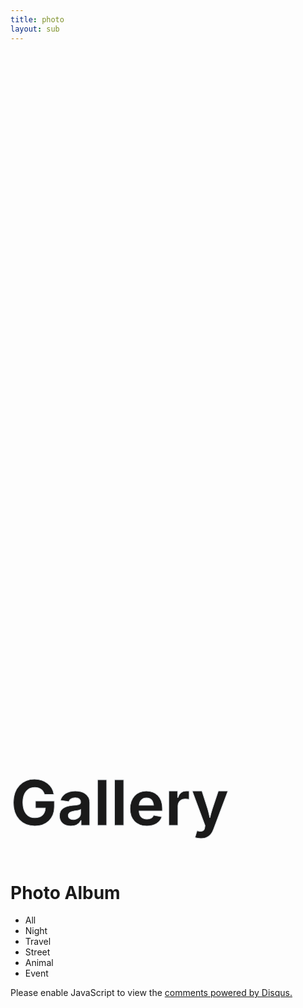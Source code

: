```yaml
---
title: photo
layout: sub
---
```


<!-- Header Start -->
<div class="container-fluid bg-primary d-flex align-items-center mb-5 py-5" id="home" style="min-height: 25vh;"></div>
<!-- Header End -->

<!-- Portfolio Start -->
<div class="container-fluid pt-5 pb-3" id="portfolio">
    <div class="container">
        <div class="position-relative d-flex align-items-center justify-content-center">
            <h1 class="display-1 text-uppercase text-white" style="-webkit-text-stroke: 1px #dee2e6;font-size: 100px;">Gallery</h1>
            <h1 class="position-absolute text-uppercase text-primary">Photo Album</h1>
        </div>
        <div class="row">
            <div class="col-12 text-center mb-2">
                <ul class="list-inline mb-4" id="portfolio-flters">
                    <li class="btn btn-sm btn-outline-primary m-1 active"  data-filter="*">All</li>
                    <li class="btn btn-sm btn-outline-primary m-1" data-filter=".first">Night</li>
                    <li class="btn btn-sm btn-outline-primary m-1" data-filter=".second">Travel</li>
                    <li class="btn btn-sm btn-outline-primary m-1" data-filter=".third">Street</li>
                    <li class="btn btn-sm btn-outline-primary m-1" data-filter=".fourth">Animal</li>
                    <li class="btn btn-sm btn-outline-primary m-1" data-filter=".fifth">Event</li>
                </ul>
            </div>
        </div>
        <div class="row portfolio-container">
            <div class="col-lg-4 col-md-6 mb-4 portfolio-item first">
                <div class="position-relative overflow-hidden mb-2">
                    <img class="img-fluid rounded w-100" src="img/album/shadow-min.JPG" alt="">
                    <div class="portfolio-btn bg-primary d-flex align-items-center justify-content-center">
                        <a href="img/album/shadow-min.JPG" data-lightbox="portfolio">
                            <i class="fa fa-plus text-white" style="font-size: 60px;"></i>
                        </a>
                    </div>
                </div>
            </div>
            <div class="col-lg-4 col-md-6 mb-4 portfolio-item first">
                <div class="position-relative overflow-hidden mb-2">
                    <img class="img-fluid rounded w-100" src="img/album/comparision-min.jpg" alt="">
                    <div class="portfolio-btn bg-primary d-flex align-items-center justify-content-center">
                        <a href="img/album/comparision-min.jpg" data-lightbox="portfolio">
                            <i class="fa fa-plus text-white" style="font-size: 60px;"></i>
                        </a>
                    </div>
                </div>
            </div>
            <div class="col-lg-4 col-md-6 mb-4 portfolio-item second">
                <div class="position-relative overflow-hidden mb-2">
                    <img class="img-fluid rounded w-100" src="img/album/taxi-min.JPG" alt="">
                    <div class="portfolio-btn bg-primary d-flex align-items-center justify-content-center">
                        <a href="img/album/taxi-min.JPG" data-lightbox="portfolio">
                            <i class="fa fa-plus text-white" style="font-size: 60px;"></i>
                        </a>
                    </div>
                </div>
            </div>
            <div class="col-lg-4 col-md-6 mb-4 portfolio-item third">
                <div class="position-relative overflow-hidden mb-2">
                    <img class="img-fluid rounded w-100" src="img/album/mirror-min.JPG" alt="">
                    <div class="portfolio-btn bg-primary d-flex align-items-center justify-content-center">
                        <a href="img/album/mirror-min.JPG" data-lightbox="portfolio">
                            <i class="fa fa-plus text-white" style="font-size: 60px;"></i>
                        </a>
                    </div>
                </div>
            </div>
            <div class="col-lg-4 col-md-6 mb-4 portfolio-item third">
                <div class="position-relative overflow-hidden mb-2">
                    <img class="img-fluid rounded w-100" src="img/album/bike-min.JPG" alt="">
                    <div class="portfolio-btn bg-primary d-flex align-items-center justify-content-center">
                        <a href="img/album/bike-min.JPG" data-lightbox="portfolio">
                            <i class="fa fa-plus text-white" style="font-size: 60px;"></i>
                        </a>
                    </div>
                </div>
            </div>
            <div class="col-lg-4 col-md-6 mb-4 portfolio-item third">
                <div class="position-relative overflow-hidden mb-2">
                    <img class="img-fluid rounded w-100" src="img/album/three-min.JPG" alt="">
                    <div class="portfolio-btn bg-primary d-flex align-items-center justify-content-center">
                        <a href="img/album/three-min.JPG" data-lightbox="portfolio">
                            <i class="fa fa-plus text-white" style="font-size: 60px;"></i>
                        </a>
                    </div>
                </div>
            </div>
            <div class="col-lg-4 col-md-6 mb-4 portfolio-item second">
                <div class="position-relative overflow-hidden mb-2">
                    <img class="img-fluid rounded w-100" src="img/album/train-min.JPG" alt="">
                    <div class="portfolio-btn bg-primary d-flex align-items-center justify-content-center">
                        <a href="img/album/train-min.JPG" data-lightbox="portfolio">
                            <i class="fa fa-plus text-white" style="font-size: 60px;"></i>
                        </a>
                    </div>
                </div>
            </div>
            <div class="col-lg-4 col-md-6 mb-4 portfolio-item second">
                <div class="position-relative overflow-hidden mb-2">
                    <img class="img-fluid rounded w-100" src="img/album/starring-min.JPG" alt="">
                    <div class="portfolio-btn bg-primary d-flex align-items-center justify-content-center">
                        <a href="img/album/starring-min.JPG" data-lightbox="portfolio">
                            <i class="fa fa-plus text-white" style="font-size: 60px;"></i>
                        </a>
                    </div>
                </div>
            </div>
            <div class="col-lg-4 col-md-6 mb-4 portfolio-item fifth">
                <div class="position-relative overflow-hidden mb-2">
                    <img class="img-fluid rounded w-100" src="img/album/handsome-min.JPG" alt="">
                    <div class="portfolio-btn bg-primary d-flex align-items-center justify-content-center">
                        <a href="img/album/handsome-min.JPG" data-lightbox="portfolio">
                            <i class="fa fa-plus text-white" style="font-size: 60px;"></i>
                        </a>
                    </div>
                </div>
            </div>
            <div class="col-lg-4 col-md-6 mb-4 portfolio-item third">
                <div class="position-relative overflow-hidden mb-2">
                    <img class="img-fluid rounded w-100" src="img/album/summervibe-min.JPG" alt="">
                    <div class="portfolio-btn bg-primary d-flex align-items-center justify-content-center">
                        <a href="img/album/summervibe-min.JPG" data-lightbox="portfolio">
                            <i class="fa fa-plus text-white" style="font-size: 60px;"></i>
                        </a>
                    </div>
                </div>
            </div>
            <div class="col-lg-4 col-md-6 mb-4 portfolio-item fifth">
                <div class="position-relative overflow-hidden mb-2">
                    <img class="img-fluid rounded w-100" src="img/album/god-min.JPG" alt="">
                    <div class="portfolio-btn bg-primary d-flex align-items-center justify-content-center">
                        <a href="img/album/god-min.JPG" data-lightbox="portfolio">
                            <i class="fa fa-plus text-white" style="font-size: 60px;"></i>
                        </a>
                    </div>
                </div>
            </div>
            <div class="col-lg-4 col-md-6 mb-4 portfolio-item fifth">
                <div class="position-relative overflow-hidden mb-2">
                    <img class="img-fluid rounded w-100" src="img/album/descending-min.JPG" alt="">
                    <div class="portfolio-btn bg-primary d-flex align-items-center justify-content-center">
                        <a href="img/album/descending-min.JPG" data-lightbox="portfolio">
                            <i class="fa fa-plus text-white" style="font-size: 60px;"></i>
                        </a>
                    </div>
                </div>
            </div>
            <div class="col-lg-4 col-md-6 mb-4 portfolio-item fourth">
                <div class="position-relative overflow-hidden mb-2">
                    <img class="img-fluid rounded w-100" src="img/album/hog-min.JPG" alt="">
                    <div class="portfolio-btn bg-primary d-flex align-items-center justify-content-center">
                        <a href="img/album/hog-min.JPG" data-lightbox="portfolio">
                            <i class="fa fa-plus text-white" style="font-size: 60px;"></i>
                        </a>
                    </div>
                </div>
            </div>
            <div class="col-lg-4 col-md-6 mb-4 portfolio-item first">
                <div class="position-relative overflow-hidden mb-2">
                    <img class="img-fluid rounded w-100" src="img/album/dual-min.JPG" alt="">
                    <div class="portfolio-btn bg-primary d-flex align-items-center justify-content-center">
                        <a href="img/album/dual-min.JPG" data-lightbox="portfolio">
                            <i class="fa fa-plus text-white" style="font-size: 60px;"></i>
                        </a>
                    </div>
                </div>
            </div>
            <div class="col-lg-4 col-md-6 mb-4 portfolio-item third">
                <div class="position-relative overflow-hidden mb-2">
                    <img class="img-fluid rounded w-100" src="img/album/fatherlove-min.JPG" alt="">
                    <div class="portfolio-btn bg-primary d-flex align-items-center justify-content-center">
                        <a href="img/album/fatherlove-min.JPG" data-lightbox="portfolio">
                            <i class="fa fa-plus text-white" style="font-size: 60px;"></i>
                        </a>
                    </div>
                </div>
            </div>
            <div class="col-lg-4 col-md-6 mb-4 portfolio-item fifth">
                <div class="position-relative overflow-hidden mb-2">
                    <img class="img-fluid rounded w-100" src="img/album/selling-min.JPG" alt="">
                    <div class="portfolio-btn bg-primary d-flex align-items-center justify-content-center">
                        <a href="img/album/selling-min.JPG" data-lightbox="portfolio">
                            <i class="fa fa-plus text-white" style="font-size: 60px;"></i>
                        </a>
                    </div>
                </div>
            </div>
            <div class="col-lg-4 col-md-6 mb-4 portfolio-item fourth">
                <div class="position-relative overflow-hidden mb-2">
                    <img class="img-fluid rounded w-100" src="img/album/sparow-min.jpg" alt="">
                    <div class="portfolio-btn bg-primary d-flex align-items-center justify-content-center">
                        <a href="img/album/sparow-min.jpg" data-lightbox="portfolio">
                            <i class="fa fa-plus text-white" style="font-size: 60px;"></i>
                        </a>
                    </div>
                </div>
            </div>
            <div class="col-lg-4 col-md-6 mb-4 portfolio-item fifth">
                <div class="position-relative overflow-hidden mb-2">
                    <img class="img-fluid rounded w-100" src="img/album/handsup-min.JPG" alt="">
                    <div class="portfolio-btn bg-primary d-flex align-items-center justify-content-center">
                        <a href="img/album/handsup-min.JPG" data-lightbox="portfolio">
                            <i class="fa fa-plus text-white" style="font-size: 60px;"></i>
                        </a>
                    </div>
                </div>
            </div>
            <div class="col-lg-4 col-md-6 mb-4 portfolio-item first">
                <div class="position-relative overflow-hidden mb-2">
                    <img class="img-fluid rounded w-100" src="img/album/kiss1-min.JPG" alt="">
                    <div class="portfolio-btn bg-primary d-flex align-items-center justify-content-center">
                        <a href="img/album/kiss1-min.JPG" data-lightbox="portfolio">
                            <i class="fa fa-plus text-white" style="font-size: 60px;"></i>
                        </a>
                    </div>
                </div>
            </div>
            <div class="col-lg-4 col-md-6 mb-4 portfolio-item first">
                <div class="position-relative overflow-hidden mb-2">
                    <img class="img-fluid rounded w-100" src="img/album/kiss2-min.JPG" alt="">
                    <div class="portfolio-btn bg-primary d-flex align-items-center justify-content-center">
                        <a href="img/album/kiss2-min.JPG" data-lightbox="portfolio">
                            <i class="fa fa-plus text-white" style="font-size: 60px;"></i>
                        </a>
                    </div>
                </div>
            </div>
            <div class="col-lg-4 col-md-6 mb-4 portfolio-item fifth">
                <div class="position-relative overflow-hidden mb-2">
                    <img class="img-fluid rounded w-100" src="img/album/lightwave-min.JPG" alt="">
                    <div class="portfolio-btn bg-primary d-flex align-items-center justify-content-center">
                        <a href="img/album/lightwave-min.JPG" data-lightbox="portfolio">
                            <i class="fa fa-plus text-white" style="font-size: 60px;"></i>
                        </a>
                    </div>
                </div>
            </div>
            <div class="col-lg-4 col-md-6 mb-4 portfolio-item fifth">
                <div class="position-relative overflow-hidden mb-2">
                    <img class="img-fluid rounded w-100" src="img/album/maid-min.JPG" alt="">
                    <div class="portfolio-btn bg-primary d-flex align-items-center justify-content-center">
                        <a href="img/album/maid-min.JPG" data-lightbox="portfolio">
                            <i class="fa fa-plus text-white" style="font-size: 60px;"></i>
                        </a>
                    </div>
                </div>
            </div>
            <div class="col-lg-4 col-md-6 mb-4 portfolio-item fifth">
                <div class="position-relative overflow-hidden mb-2">
                    <img class="img-fluid rounded w-100" src="img/album/piano-min.JPG" alt="">
                    <div class="portfolio-btn bg-primary d-flex align-items-center justify-content-center">
                        <a href="img/album/piano-min.JPG" data-lightbox="portfolio">
                            <i class="fa fa-plus text-white" style="font-size: 60px;"></i>
                        </a>
                    </div>
                </div>
            </div>
            <div class="col-lg-4 col-md-6 mb-4 portfolio-item second">
                <div class="position-relative overflow-hidden mb-2">
                    <img class="img-fluid rounded w-100" src="img/album/shine-min.JPG" alt="">
                    <div class="portfolio-btn bg-primary d-flex align-items-center justify-content-center">
                        <a href="img/album/shine-min.JPG" data-lightbox="portfolio">
                            <i class="fa fa-plus text-white" style="font-size: 60px;"></i>
                        </a>
                    </div>
                </div>
            </div>
            <div class="col-lg-4 col-md-6 mb-4 portfolio-item second">
                <div class="position-relative overflow-hidden mb-2">
                    <img class="img-fluid rounded w-100" src="img/album/window-min.JPG" alt="">
                    <div class="portfolio-btn bg-primary d-flex align-items-center justify-content-center">
                        <a href="img/album/window-min.JPG" data-lightbox="portfolio">
                            <i class="fa fa-plus text-white" style="font-size: 60px;"></i>
                        </a>
                    </div>
                </div>
            </div>
            <div class="col-lg-4 col-md-6 mb-4 portfolio-item third">
                <div class="position-relative overflow-hidden mb-2">
                    <img class="img-fluid rounded w-100" src="img/album/walking-min.JPG" alt="">
                    <div class="portfolio-btn bg-primary d-flex align-items-center justify-content-center">
                        <a href="img/album/walking-min.JPG" data-lightbox="portfolio">
                            <i class="fa fa-plus text-white" style="font-size: 60px;"></i>
                        </a>
                    </div>
                </div>
            </div>
            <div class="col-lg-4 col-md-6 mb-4 portfolio-item third">
                <div class="position-relative overflow-hidden mb-2">
                    <img class="img-fluid rounded w-100" src="img/album/sunset-min.JPG" alt="">
                    <div class="portfolio-btn bg-primary d-flex align-items-center justify-content-center">
                        <a href="img/album/sunset-min.JPG" data-lightbox="portfolio">
                            <i class="fa fa-plus text-white" style="font-size: 60px;"></i>
                        </a>
                    </div>
                </div>
            </div>
            <div class="col-lg-4 col-md-6 mb-4 portfolio-item second">
                <div class="position-relative overflow-hidden mb-2">
                    <img class="img-fluid rounded w-100" src="img/album/cannon-min.JPG" alt="">
                    <div class="portfolio-btn bg-primary d-flex align-items-center justify-content-center">
                        <a href="img/album/cannon-min.JPG" data-lightbox="portfolio">
                            <i class="fa fa-plus text-white" style="font-size: 60px;"></i>
                        </a>
                    </div>
                </div>
            </div>
            <div class="col-lg-4 col-md-6 mb-4 portfolio-item fourth">
                <div class="position-relative overflow-hidden mb-2">
                    <img class="img-fluid rounded w-100" src="img/album/crane-min.JPG" alt="">
                    <div class="portfolio-btn bg-primary d-flex align-items-center justify-content-center">
                        <a href="img/album/crane-min.JPG" data-lightbox="portfolio">
                            <i class="fa fa-plus text-white" style="font-size: 60px;"></i>
                        </a>
                    </div>
                </div>
            </div>
            <div class="col-lg-4 col-md-6 mb-4 portfolio-item first">
                <div class="position-relative overflow-hidden mb-2">
                    <img class="img-fluid rounded w-100" src="img/album/capture-min.JPG" alt="">
                    <div class="portfolio-btn bg-primary d-flex align-items-center justify-content-center">
                        <a href="img/album/capture-min.JPG" data-lightbox="portfolio">
                            <i class="fa fa-plus text-white" style="font-size: 60px;"></i>
                        </a>
                    </div>
                </div>
            </div>
            <div class="col-lg-4 col-md-6 mb-4 portfolio-item fifth">
                <div class="position-relative overflow-hidden mb-2">
                    <img class="img-fluid rounded w-100" src="img/album/wheel-min.JPG" alt="">
                    <div class="portfolio-btn bg-primary d-flex align-items-center justify-content-center">
                        <a href="img/album/wheel-min.JPG" data-lightbox="portfolio">
                            <i class="fa fa-plus text-white" style="font-size: 60px;"></i>
                        </a>
                    </div>
                </div>
            </div>
            <div class="col-lg-4 col-md-6 mb-4 portfolio-item second">
                <div class="position-relative overflow-hidden mb-2">
                    <img class="img-fluid rounded w-100" src="img/album/luggage-min.JPG" alt="">
                    <div class="portfolio-btn bg-primary d-flex align-items-center justify-content-center">
                        <a href="img/album/luggage-min.JPG" data-lightbox="portfolio">
                            <i class="fa fa-plus text-white" style="font-size: 60px;"></i>
                        </a>
                    </div>
                </div>
            </div>
            <div class="col-lg-4 col-md-6 mb-4 portfolio-item second">
                <div class="position-relative overflow-hidden mb-2">
                    <img class="img-fluid rounded w-100" src="img/album/fishing-min.PNG" alt="">
                    <div class="portfolio-btn bg-primary d-flex align-items-center justify-content-center">
                        <a href="img/album/fishing-min.PNG" data-lightbox="portfolio">
                            <i class="fa fa-plus text-white" style="font-size: 60px;"></i>
                        </a>
                    </div>
                </div>
            </div>
            <div class="col-lg-4 col-md-6 mb-4 portfolio-item fifth">
                <div class="position-relative overflow-hidden mb-2">
                    <img class="img-fluid rounded w-100" src="img/album/bluegirl-min.JPG" alt="">
                    <div class="portfolio-btn bg-primary d-flex align-items-center justify-content-center">
                        <a href="img/album/bluegirl-min.JPG" data-lightbox="portfolio">
                            <i class="fa fa-plus text-white" style="font-size: 60px;"></i>
                        </a>
                    </div>
                </div>
            </div>
            <div class="col-lg-4 col-md-6 mb-4 portfolio-item fifth">
                <div class="position-relative overflow-hidden mb-2">
                    <img class="img-fluid rounded w-100" src="img/album/toy-min.JPG" alt="">
                    <div class="portfolio-btn bg-primary d-flex align-items-center justify-content-center">
                        <a href="img/album/toy-min.JPG" data-lightbox="portfolio">
                            <i class="fa fa-plus text-white" style="font-size: 60px;"></i>
                        </a>
                    </div>
                </div>
            </div>
            <div class="col-lg-4 col-md-6 mb-4 portfolio-item fifth">
                <div class="position-relative overflow-hidden mb-2">
                    <img class="img-fluid rounded w-100" src="img/album/watching-min.JPG" alt="">
                    <div class="portfolio-btn bg-primary d-flex align-items-center justify-content-center">
                        <a href="img/album/watching-min.JPG" data-lightbox="portfolio">
                            <i class="fa fa-plus text-white" style="font-size: 60px;"></i>
                        </a>
                    </div>
                </div>
            </div>
            <div class="col-lg-4 col-md-6 mb-4 portfolio-item second">
                <div class="position-relative overflow-hidden mb-2">
                    <img class="img-fluid rounded w-100" src="img/album/shadowcloud-min.JPG" alt="">
                    <div class="portfolio-btn bg-primary d-flex align-items-center justify-content-center">
                        <a href="img/album/shadowcloud-min.JPG" data-lightbox="portfolio">
                            <i class="fa fa-plus text-white" style="font-size: 60px;"></i>
                        </a>
                    </div>
                </div>
            </div>
            <div class="col-lg-4 col-md-6 mb-4 portfolio-item fourth">
                <div class="position-relative overflow-hidden mb-2">
                    <img class="img-fluid rounded w-100" src="img/album/seagull-min.JPG" alt="">
                    <div class="portfolio-btn bg-primary d-flex align-items-center justify-content-center">
                        <a href="img/album/seagull-min.JPG" data-lightbox="portfolio">
                            <i class="fa fa-plus text-white" style="font-size: 60px;"></i>
                        </a>
                    </div>
                </div>
            </div>
            <div class="col-lg-4 col-md-6 mb-4 portfolio-item fifth">
                <div class="position-relative overflow-hidden mb-2">
                    <img class="img-fluid rounded w-100" src="img/album/blackrest-min.JPG" alt="">
                    <div class="portfolio-btn bg-primary d-flex align-items-center justify-content-center">
                        <a href="img/album/blackrest-min.JPG" data-lightbox="portfolio">
                            <i class="fa fa-plus text-white" style="font-size: 60px;"></i>
                        </a>
                    </div>
                </div>
            </div>
            <div class="col-lg-4 col-md-6 mb-4 portfolio-item fifth">
                <div class="position-relative overflow-hidden mb-2">
                    <img class="img-fluid rounded w-100" src="img/album/tatoogirl-min.JPG" alt="">
                    <div class="portfolio-btn bg-primary d-flex align-items-center justify-content-center">
                        <a href="img/album/tatoogirl-min.JPG" data-lightbox="portfolio">
                            <i class="fa fa-plus text-white" style="font-size: 60px;"></i>
                        </a>
                    </div>
                </div>
            </div>
            <div class="col-lg-4 col-md-6 mb-4 portfolio-item fifth">
                <div class="position-relative overflow-hidden mb-2">
                    <img class="img-fluid rounded w-100" src="img/album/jojo-min.JPG" alt="">
                    <div class="portfolio-btn bg-primary d-flex align-items-center justify-content-center">
                        <a href="img/album/jojo-min.JPG" data-lightbox="portfolio">
                            <i class="fa fa-plus text-white" style="font-size: 60px;"></i>
                        </a>
                    </div>
                </div>
            </div>
            <div class="col-lg-4 col-md-6 mb-4 portfolio-item fifth">
                <div class="position-relative overflow-hidden mb-2">
                    <img class="img-fluid rounded w-100" src="img/album/kiss-min.JPG" alt="">
                    <div class="portfolio-btn bg-primary d-flex align-items-center justify-content-center">
                        <a href="img/album/kiss-min.JPG" data-lightbox="portfolio">
                            <i class="fa fa-plus text-white" style="font-size: 60px;"></i>
                        </a>
                    </div>
                </div>
            </div>
            <!-- 11/11/2023 -->
            <div class="col-lg-4 col-md-6 mb-4 portfolio-item fifth">
                <div class="position-relative overflow-hidden mb-2">
                    <img class="img-fluid rounded w-100" src="img/album/makeup-min.JPG" alt="">
                    <div class="portfolio-btn bg-primary d-flex align-items-center justify-content-center">
                        <a href="img/album/makeup-min.JPG" data-lightbox="portfolio">
                            <i class="fa fa-plus text-white" style="font-size: 60px;"></i>
                        </a>
                    </div>
                </div>
            </div>
            <div class="col-lg-4 col-md-6 mb-4 portfolio-item second">
                <div class="position-relative overflow-hidden mb-2">
                    <img class="img-fluid rounded w-100" src="img/album/beachkissing-min.JPG" alt="">
                    <div class="portfolio-btn bg-primary d-flex align-items-center justify-content-center">
                        <a href="img/album/beachkissing-min.JPG" data-lightbox="portfolio">
                            <i class="fa fa-plus text-white" style="font-size: 60px;"></i>
                        </a>
                    </div>
                </div>
            </div>
            <div class="col-lg-4 col-md-6 mb-4 portfolio-item second">
                <div class="position-relative overflow-hidden mb-2">
                    <img class="img-fluid rounded w-100" src="img/album/beachlight-min.JPG" alt="">
                    <div class="portfolio-btn bg-primary d-flex align-items-center justify-content-center">
                        <a href="img/album/beachlight-min.JPG" data-lightbox="portfolio">
                            <i class="fa fa-plus text-white" style="font-size: 60px;"></i>
                        </a>
                    </div>
                </div>
            </div>
            <div class="col-lg-4 col-md-6 mb-4 portfolio-item second">
                <div class="position-relative overflow-hidden mb-2">
                    <img class="img-fluid rounded w-100" src="img/album/lonelywalking-min.JPG" alt="">
                    <div class="portfolio-btn bg-primary d-flex align-items-center justify-content-center">
                        <a href="img/album/lonelywalking-min.JPG" data-lightbox="portfolio">
                            <i class="fa fa-plus text-white" style="font-size: 60px;"></i>
                        </a>
                    </div>
                </div>
            </div>
            <div class="col-lg-4 col-md-6 mb-4 portfolio-item second">
                <div class="position-relative overflow-hidden mb-2">
                    <img class="img-fluid rounded w-100" src="img/album/lonelycrane-min.JPG" alt="">
                    <div class="portfolio-btn bg-primary d-flex align-items-center justify-content-center">
                        <a href="img/album/lonelycrane-min.JPG" data-lightbox="portfolio">
                            <i class="fa fa-plus text-white" style="font-size: 60px;"></i>
                        </a>
                    </div>
                </div>
            </div>
            <div class="col-lg-4 col-md-6 mb-4 portfolio-item second">
                <div class="position-relative overflow-hidden mb-2">
                    <img class="img-fluid rounded w-100" src="img/album/captain-min.JPG" alt="">
                    <div class="portfolio-btn bg-primary d-flex align-items-center justify-content-center">
                        <a href="img/album/captain-min.JPG" data-lightbox="portfolio">
                            <i class="fa fa-plus text-white" style="font-size: 60px;"></i>
                        </a>
                    </div>
                </div>
            </div>
            <div class="col-lg-4 col-md-6 mb-4 portfolio-item second">
                <div class="position-relative overflow-hidden mb-2">
                    <img class="img-fluid rounded w-100" src="img/album/distantcity-min.JPG" alt="">
                    <div class="portfolio-btn bg-primary d-flex align-items-center justify-content-center">
                        <a href="img/album/distantcity-min.JPG" data-lightbox="portfolio">
                            <i class="fa fa-plus text-white" style="font-size: 60px;"></i>
                        </a>
                    </div>
                </div>
            </div>
            <div class="col-lg-4 col-md-6 mb-4 portfolio-item fifth">
                <div class="position-relative overflow-hidden mb-2">
                    <img class="img-fluid rounded w-100" src="img/album/viewing-min.JPG" alt="">
                    <div class="portfolio-btn bg-primary d-flex align-items-center justify-content-center">
                        <a href="img/album/viewing-min.JPG" data-lightbox="portfolio">
                            <i class="fa fa-plus text-white" style="font-size: 60px;"></i>
                        </a>
                    </div>
                </div>
            </div>
            <div class="col-lg-4 col-md-6 mb-4 portfolio-item first">
                <div class="position-relative overflow-hidden mb-2">
                    <img class="img-fluid rounded w-100" src="img/album/darklight-min.JPG" alt="">
                    <div class="portfolio-btn bg-primary d-flex align-items-center justify-content-center">
                        <a href="img/album/darklight-min.JPG" data-lightbox="portfolio">
                            <i class="fa fa-plus text-white" style="font-size: 60px;"></i>
                        </a>
                    </div>
                </div>
            </div>
            <div class="col-lg-4 col-md-6 mb-4 portfolio-item fifth">
                <div class="position-relative overflow-hidden mb-2">
                    <img class="img-fluid rounded w-100" src="img/album/doubleshadow-min.JPG" alt="">
                    <div class="portfolio-btn bg-primary d-flex align-items-center justify-content-center">
                        <a href="img/album/doubleshadow-min.JPG" data-lightbox="portfolio">
                            <i class="fa fa-plus text-white" style="font-size: 60px;"></i>
                        </a>
                    </div>
                </div>
            </div>
            <div class="col-lg-4 col-md-6 mb-4 portfolio-item third">
                <div class="position-relative overflow-hidden mb-2">
                    <img class="img-fluid rounded w-100" src="img/album/icawindow-min.JPG" alt="">
                    <div class="portfolio-btn bg-primary d-flex align-items-center justify-content-center">
                        <a href="img/album/icawindow-min.JPG" data-lightbox="portfolio">
                            <i class="fa fa-plus text-white" style="font-size: 60px;"></i>
                        </a>
                    </div>
                </div>
            </div>
            <div class="col-lg-4 col-md-6 mb-4 portfolio-item third">
                <div class="position-relative overflow-hidden mb-2">
                    <img class="img-fluid rounded w-100" src="img/album/icalight-min.JPG" alt="">
                    <div class="portfolio-btn bg-primary d-flex align-items-center justify-content-center">
                        <a href="img/album/icalight-min.JPG" data-lightbox="portfolio">
                            <i class="fa fa-plus text-white" style="font-size: 60px;"></i>
                        </a>
                    </div>
                </div>
            </div>
            <!-- More Photos -->
        </div>
    </div>
</div>

<!-- Portfolio End -->

<!-- Portfolio Start -->
<!-- <div class="container-fluid pt-5 pb-3" id="portfolio">
    <div class="container">
        <div class="position-relative d-flex align-items-center justify-content-center">
            <h1 class="display-1 text-uppercase text-white" style="-webkit-text-stroke: 1px #dee2e6;">Gallery</h1>
            <h1 class="position-absolute text-uppercase text-primary">Drawing Album</h1>
        </div>
        <div class="row">
            <div class="col-12 text-center mb-2">
                <ul class="list-inline mb-4" id="portfolio-flters">
                    <li class="btn btn-sm btn-outline-primary m-1 active"  data-filter="*">All</li>
                    <li class="btn btn-sm btn-outline-primary m-1" data-filter=".first">Design</li>
                    <li class="btn btn-sm btn-outline-primary m-1" data-filter=".second">Development</li>
                    <li class="btn btn-sm btn-outline-primary m-1" data-filter=".third">Marketing</li>
                </ul>
            </div>
        </div>
        <div class="row portfolio-container">
            <div class="col-lg-4 col-md-6 mb-4 portfolio-item first">
                <div class="position-relative overflow-hidden mb-2">
                    <img class="img-fluid rounded w-100" src="img/album/shadow.JPG" alt="">
                    <div class="portfolio-btn bg-primary d-flex align-items-center justify-content-center">
                        <a href="img/portfolio-1.jpg" data-lightbox="portfolio">
                            <i class="fa fa-plus text-white" style="font-size: 60px;"></i>
                        </a>
                    </div>
                </div>
            </div>
            
        </div>
    </div>
</div> -->
<!-- Portfolio End -->

<!-- Chat Start -->
<div id="disqus_thread"></div>
<script>
    /**
    *  RECOMMENDED CONFIGURATION VARIABLES: EDIT AND UNCOMMENT THE SECTION BELOW TO INSERT DYNAMIC VALUES FROM YOUR PLATFORM OR CMS.
    *  LEARN WHY DEFINING THESE VARIABLES IS IMPORTANT: https://disqus.com/admin/universalcode/#configuration-variables    */
    var disqus_config = function () {
    this.page.url = PAGE_URL;  // Replace PAGE_URL with your page's canonical URL variable
    this.page.identifier = PAGE_IDENTIFIER; // Replace PAGE_IDENTIFIER with your page's unique identifier variable
    };
    (function() { // DON'T EDIT BELOW THIS LINE
    var d = document, s = d.createElement('script');
    s.src = 'https://photo-section.disqus.com/embed.js';
    s.setAttribute('data-timestamp', +new Date());
    (d.head || d.body).appendChild(s);
    })();
</script>
<noscript>Please enable JavaScript to view the <a href="https://disqus.com/?ref_noscript">comments powered by Disqus.</a></noscript>
<!-- Chat End -->

    